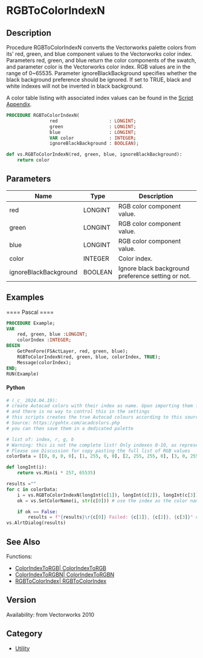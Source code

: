 # RGBToColorIndexN

## Description
Procedure RGBToColorIndexN converts the Vectorworks palette colors from its' red, green, and blue component values to the Vectorworks color index. Parameters red, green, and blue return the color components of the swatch, and parameter color is the Vectorworks color index. RGB values are in the range of 0~65535. Parameter ignoreBlackBackground specifies whether the black background preference should be ignored. If set to TRUE, black and white indexes will not be inverted in black background.

A color table listing with associated index values can be found in the [Script Appendix](../Appendix/pages/Appendix%20E%20-%20Miscellaneous%20Selectors.md#color-palette).

```pascal
PROCEDURE RGBToColorIndexN(
				red                   : LONGINT;
				green                 : LONGINT;
				blue                  : LONGINT;
				VAR color             : INTEGER;
				ignoreBlackBackground : BOOLEAN);
```

```python
def vs.RGBToColorIndexN(red, green, blue, ignoreBlackBackground):
    return color
```

## Parameters
|Name|Type|Description|
|---|---|---|
|red|LONGINT|RGB color component value.|
|green|LONGINT|RGB color component value.|
|blue|LONGINT|RGB color component value.|
|color|INTEGER|Color index.|
|ignoreBlackBackground|BOOLEAN|Ignore black background preference setting or not.|

## Examples
==== Pascal ====
```pascal
PROCEDURE Example;
VAR
	red, green, blue :LONGINT;
	colorIndex :INTEGER;
BEGIN
	GetPenFore(FSActLayer, red, green, blue);
	RGBToColorIndexN(red, green, blue, colorIndex, TRUE);
	Message(colorIndex);
END;
RUN(Example)
```
#### Python ####
```python
# (_c_ 2024.04.19):
# create Autocad colors with their index as name. Upon importing them from DWG, the colors have a slight shift compared to the original RGB values
# and there is no way to control this in the settings
# this scripts creates the true Autocad colours according to this source:
# Source: https://gohtx.com/acadcolors.php
# you can then save them in a dedicated palette

# list of: index, r, g, b
# Warning: this is not the complete list! Only indexes 0-10, as representation of the system
# Please see Discussion for copy pasting the full list of RGB values
colorData = [[0, 0, 0, 0], [1, 255, 0, 0], [2, 255, 255, 0], [3, 0, 255, 0], [4, 0, 255, 255], [5, 0, 0, 255], [6, 255, 0, 255], [7, 255, 255, 255], [8, 65, 65, 65], [9, 128, 128, 128], [10, 255, 0, 0]] 

def longInt(i):
	return vs.Min(i * 257, 65535)

results =""
for c in colorData:
	i = vs.RGBToColorIndexN(longInt(c[1]), longInt(c[2]), longInt(c[3]), True)
	ok = vs.SetColorName(i, str(c[0])) # use the index as the color name, this makes their usage later much easier

	if ok == False:
		results = f"{results}\r{c[0]} Failed: {c[1]}, {c[2]}, {c[3]}" # they fail if the color is already in the current doc
vs.AlrtDialog(results)
```

## See Also
Functions:
* [ColorIndexToRGB| ColorIndexToRGB](ColorIndexToRGB|%20ColorIndexToRGB.md)
* [ColorIndexToRGBN| ColorIndexToRGBN](ColorIndexToRGBN|%20ColorIndexToRGBN.md)
* [RGBToColorIndex| RGBToColorIndex](RGBToColorIndex|%20RGBToColorIndex.md)

## Version
Availability: from Vectorworks 2010

## Category
* [Utility](../Categories/Utility.md)
